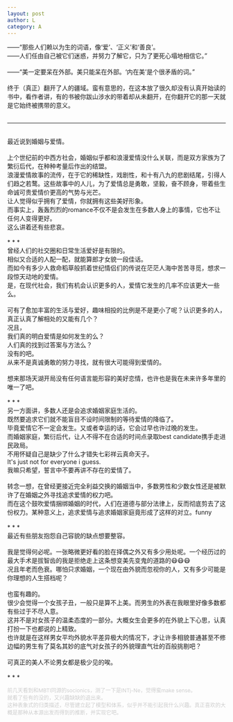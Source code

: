 ```yaml
---
layout: post
author: L
category: A
---
```


——“那些人们赖以为生的词语，像‘爱’、‘正义’和‘善良’。<br>
——人们任由自己被它们迷惑，并努力了解它，只为了更死心塌地相信它。”<br>
<br>
——“美一定要呆在外部。美只能呆在外部。‘内在美’是个很矛盾的词。”<br>
<br>
终于（真正）翻开了人的疆域。蛮有意思的，在这本放了很久却没有认真开始读的书中，看作者讲，有的书被你跋山涉水的带着却从未翻开，在你翻开它的那一天就是它始终被携带的意义。<br>
<br>
* * *
<br>
最近说到婚姻与爱情。<br>
<br>
上个世纪前的中西方社会，婚姻似乎都和浪漫爱情没什么关联，而是双方家族为了繁衍后代，在种种考量后作出的结盟。<br>
浪漫爱情故事的流传，在于它的稀缺性，戏剧性，和十有八九的悲剧结尾，引得人们趋之若鹜。这些故事中的人儿，为了爱情总是勇敢，坚毅，奋不顾身，带着些生命诚可贵爱情价更高的气势与光芒。<br>
让人觉得似乎拥有了爱情，你就拥有这些美好形象。<br>
而事实上，轰轰烈烈的romance不仅不是会发生在多数人身上的事情，它也不让任何人变得更好。<br>
这么讲着还有些悲哀。<br>
<br>
* * * 
<br>
曾经人们的社交圈和日常生活爱好是有限的。<br>
相似又合适的人配一配，就能算郎才女貌一段佳话。<br>
而如今有多少人救命稻草般抓着世纪情侣们的传说在茫茫人海中苦苦寻觅，想求一段惊天动地的爱情。<br>
是，在现代社会，我们有机会认识更多的人，爱情它发生的几率不应该更大一些么。<br>
<br>
可有了愈加丰富的生活与爱好，趣味相投的比例是不是更小了呢？认识更多的人，真正认真了解相处的又能有几个？<br>
况且，<br>
我们真的明白爱情是如何发生的么？<br>
人们真的找到过答案与方法么？<br>
没有的吧。<br>
从来不是真诚勇敢的努力寻找，就有很大可能得到爱情的。<br>
<br>
想来那场天湖开局没有任何语言能形容的美好恋情，也许也是我在未来许多年里的唯一了吧。<br>
<br>
* * *
<br>
另一方面讲，多数人还是会追求婚姻家庭生活的。<br>
既然要追求它们就不能盲目不设时间限制的等待爱情的降临了。<br>
毕竟爱情它不一定会发生。又或者幸运的话，它会过早也许过晚的发生。<br>
而婚姻家庭，繁衍后代，让人不得不在合适的时间点录取best candidate携手走进民政局。<br>
不用怀疑自己是缺少了什么才错失七彩祥云真命天子。<br>
It's just not for everyone i guess.<br>
我嘛只希望，誓言中不要再讲不存在的爱情了。<br>
<br>
转念一想，在曾经更接近完全利益交换的婚姻当中，多数男性和少数女性还是被默许了在婚姻之外寻找追求爱情的权力吧。<br>
而在这个鼓吹爱情捆绑婚姻的时代，人们在道德与部分法律上，反而彻底剪去了这份权力。某种意义上，追求爱情与追求婚姻家庭竟形成了这样的对立。funny<br>
<br>
* * *
<br>
最近有些朋友抱怨自己容貌的缺点想要整容。<br>
<br>
我是觉得何必呢。一张略微更好看的脸在择偶之外又有多少用处呢。一个经历过的最大手术是拔智齿的我是拒绝走上这条想变美先变鬼的道路的😷😷😷<br>
况且年老而色衰。哪怕只求婚姻，一个现在由外貌而忽视你的人，又有多少可能是你理想的人生搭档呢？<br>
<br>
也蛮有趣的。<br>
很少会觉得一个女孩子丑，一般只是算不上美。而男生的外表在我眼里好像多数都有些过于不尽人意。<br>
这并不是对女孩子的温柔态度的一部分。大概女生会更多的在外貌上下心思，认真打扮一下也都说的上精致。<br>
也许就是在这样男女平均外貌水平差异极大的情况下，才让许多相貌普通甚至不修边幅的男生有了莫名其妙的底气对女孩子的外貌理直气壮的百般挑剔吧？<br>
<br>
可真正的美人不论男女都是极少见的唉。<br>
<br>
* * *
<br>
<p style = "font-size:12px;color:#cdcdcd">
前几天看到和MBTI同源的socionics，测了一下是INTj-Ne，觉得蛮make sense。<br>
就看了些有的没的，又兴趣缺缺的退出来。<br>
这种表象式的归类描述，尽管建立起了模型和体系，似乎并不能引起我什么兴趣。真正喜欢的大概是那种从本源出发而得到的推断，并实现它吧。<br></p>
